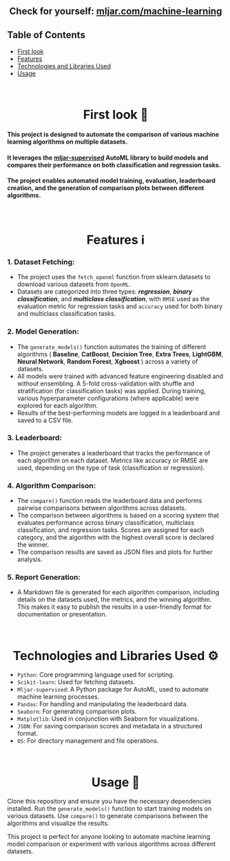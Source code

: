 <h2 align="center">Check for yourself: <a href="https://mljar.com/machine-learning/" target="_blank">mljar.com/machine-learning</a></h2>

## Table of Contents

 - [First look](https://github.com/maciekmalachowski/Machine-learning-algorithm-comparison#first-look)
 - [Features](https://github.com/maciekmalachowski/Machine-learning-algorithm-comparison#features)
 - [Technologies and Libraries Used](https://github.com/maciekmalachowski/Machine-learning-algorithm-comparison#technologies)
 - [Usage](https://github.com/maciekmalachowski/Machine-learning-algorithm-comparison#usage)

<br>
 
<h1 align="center" id="first-look"> First look 👀 </h1>

#### This project is designed to automate the comparison of various machine learning algorithms on multiple datasets. 
#### It leverages the <a href="https://github.com/mljar/mljar-supervised" target="_blank">mljar-supervised</a> AutoML library to build models and compares their performance on both classification and regression tasks. 
#### The project enables automated model training, evaluation, leaderboard creation, and the generation of comparison plots between different algorithms.

<br>

<h1 align="center" id="features">Features ℹ</h1>

### 1. Dataset Fetching:
- The project uses the `fetch_openml` function from sklearn.datasets to download various datasets from `OpenML`.
- Datasets are categorized into three types: _**regression**_, _**binary classification**_, and _**multiclass classification**_, with `RMSE` used as the evaluation metric for regression tasks and `accuracy` used for both binary and multiclass classification tasks.
  
### 2. Model Generation:
- The `generate_models()` function automates the training of different algorithms (
            **Baseline**,
            **CatBoost**,
            **Decision Tree**,
            **Extra Trees**,
            **LightGBM**,
            **Neural Network**,
            **Random Forest**,
            **Xgboost** ) across a variety of datasets.
- All models were trained with advanced feature engineering disabled and without ensembling. A 5-fold cross-validation with shuffle and stratification (for classification tasks) was applied. During training, various hyperparameter configurations (where applicable) were explored for each algorithm.
- Results of the best-performing models are logged in a leaderboard and saved to a CSV file.

### 3. Leaderboard:
- The project generates a leaderboard that tracks the performance of each algorithm on each dataset. Metrics like accuracy or RMSE are used, depending on the type of task (classification or regression).

### 4. Algorithm Comparison:
- The `compare()` function reads the leaderboard data and performs pairwise comparisons between algorithms across datasets.
- The comparison between algorithms is based on a scoring system that evaluates performance across binary classification, multiclass classification, and regression tasks. Scores are assigned for each category, and the algorithm with the highest overall score is declared the winner.
- The comparison results are saved as JSON files and plots for further analysis.

### 5. Report Generation:
- A Markdown file is generated for each algorithm comparison, including details on the datasets used, the metrics, and the winning algorithm. This makes it easy to publish the results in a user-friendly format for documentation or presentation.

<br>

<h1 align="center" id="technologies">Technologies and Libraries Used ⚙️</h1>

- `Python`: Core programming language used for scripting.
- `Scikit-learn`: Used for fetching datasets.
- `Mljar-supervised`: A Python package for AutoML, used to automate machine learning processes.
- `Pandas`: For handling and manipulating the leaderboard data.
- `Seaborn`: For generating comparison plots.
- `Matplotlib`: Used in conjunction with Seaborn for visualizations.
- `JSON`: For saving comparison scores and metadata in a structured format.
- `OS`: For directory management and file operations.

<br>

<h1 align="center" id="usage">Usage 🎈</h1>

Clone this repository and ensure you have the necessary dependencies installed. Run the `generate_models()` function to start training models on various datasets. Use `compare()` to generate comparisons between the algorithms and visualize the results.

This project is perfect for anyone looking to automate machine learning model comparison or experiment with various algorithms across different datasets.
